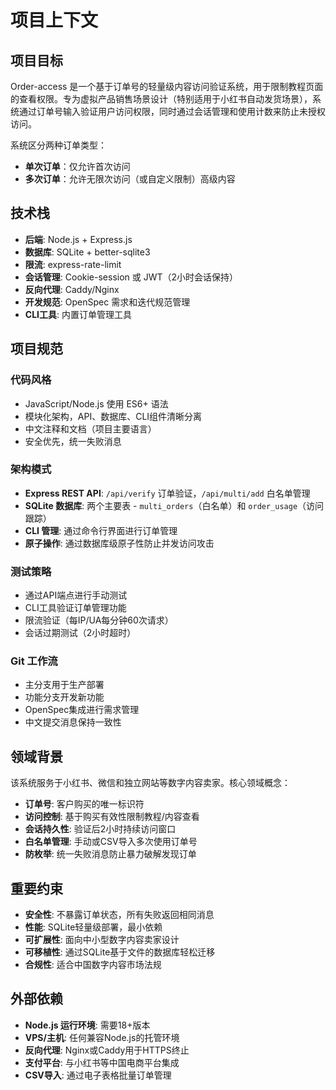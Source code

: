 # 项目上下文

## 项目目标
Order-access 是一个基于订单号的轻量级内容访问验证系统，用于限制教程页面的查看权限。专为虚拟产品销售场景设计（特别适用于小红书自动发货场景），系统通过订单号输入验证用户访问权限，同时通过会话管理和使用计数来防止未授权访问。

系统区分两种订单类型：
- **单次订单**：仅允许首次访问
- **多次订单**：允许无限次访问（或自定义限制）高级内容

## 技术栈
- **后端**: Node.js + Express.js
- **数据库**: SQLite + better-sqlite3
- **限流**: express-rate-limit
- **会话管理**: Cookie-session 或 JWT（2小时会话保持）
- **反向代理**: Caddy/Nginx
- **开发规范**: OpenSpec 需求和迭代规范管理
- **CLI工具**: 内置订单管理工具

## 项目规范

### 代码风格
- JavaScript/Node.js 使用 ES6+ 语法
- 模块化架构，API、数据库、CLI组件清晰分离
- 中文注释和文档（项目主要语言）
- 安全优先，统一失败消息

### 架构模式
- **Express REST API**: `/api/verify` 订单验证，`/api/multi/add` 白名单管理
- **SQLite 数据库**: 两个主要表 - `multi_orders`（白名单）和 `order_usage`（访问跟踪）
- **CLI 管理**: 通过命令行界面进行订单管理
- **原子操作**: 通过数据库级原子性防止并发访问攻击

### 测试策略
- 通过API端点进行手动测试
- CLI工具验证订单管理功能
- 限流验证（每IP/UA每分钟60次请求）
- 会话过期测试（2小时超时）

### Git 工作流
- 主分支用于生产部署
- 功能分支开发新功能
- OpenSpec集成进行需求管理
- 中文提交消息保持一致性

## 领域背景
该系统服务于小红书、微信和独立网站等数字内容卖家。核心领域概念：

- **订单号**: 客户购买的唯一标识符
- **访问控制**: 基于购买有效性限制教程/内容查看
- **会话持久性**: 验证后2小时持续访问窗口
- **白名单管理**: 手动或CSV导入多次使用订单号
- **防枚举**: 统一失败消息防止暴力破解发现订单

## 重要约束
- **安全性**: 不暴露订单状态，所有失败返回相同消息
- **性能**: SQLite轻量级部署，最小依赖
- **可扩展性**: 面向中小型数字内容卖家设计
- **可移植性**: 通过SQLite基于文件的数据库轻松迁移
- **合规性**: 适合中国数字内容市场法规

## 外部依赖
- **Node.js 运行环境**: 需要18+版本
- **VPS/主机**: 任何兼容Node.js的托管环境
- **反向代理**: Nginx或Caddy用于HTTPS终止
- **支付平台**: 与小红书等中国电商平台集成
- **CSV导入**: 通过电子表格批量订单管理
